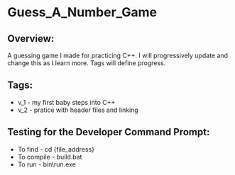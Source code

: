 # Guess_A_Number_Game

## Overview:

A guessing game I made for practicing C++. I will progressively update and change this as I learn more. Tags will define progress.

## Tags:
* v_1 - my first baby steps into C++
* v_2 - pratice with header files and linking


## Testing for the Developer Command Prompt:

* To find - cd {file_address}
* To compile - build.bat
* To run - bin\run.exe
